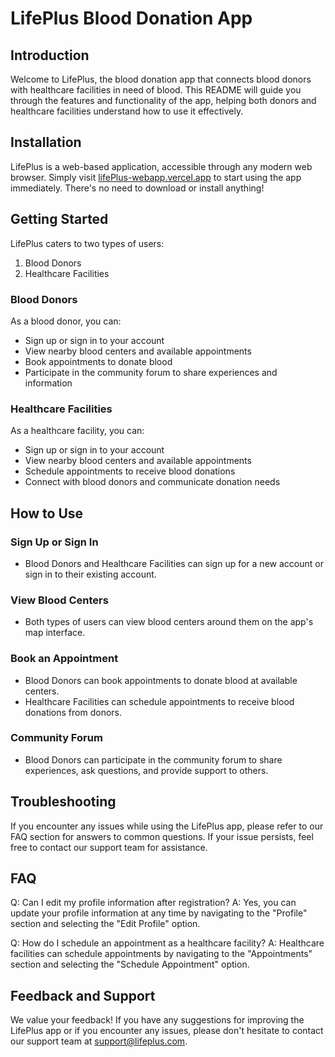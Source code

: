 # LifePlus Blood Donation App

## Introduction
Welcome to LifePlus, the blood donation app that connects blood donors with healthcare facilities in need of blood. This README will guide you through the features and functionality of the app, helping both donors and healthcare facilities understand how to use it effectively.

## Installation
LifePlus is a web-based application, accessible through any modern web browser. Simply visit [lifePlus-webapp.vercel.app](https://lifePlus-webapp.vercel.app) to start using the app immediately. There's no need to download or install anything!

## Getting Started
LifePlus caters to two types of users:
1. Blood Donors
2. Healthcare Facilities

### Blood Donors
As a blood donor, you can:
- Sign up or sign in to your account
- View nearby blood centers and available appointments
- Book appointments to donate blood
- Participate in the community forum to share experiences and information

### Healthcare Facilities
As a healthcare facility, you can:
- Sign up or sign in to your account
- View nearby blood centers and available appointments
- Schedule appointments to receive blood donations
- Connect with blood donors and communicate donation needs

## How to Use
### Sign Up or Sign In
- Blood Donors and Healthcare Facilities can sign up for a new account or sign in to their existing account.

### View Blood Centers
- Both types of users can view blood centers around them on the app's map interface.

### Book an Appointment
- Blood Donors can book appointments to donate blood at available centers.
- Healthcare Facilities can schedule appointments to receive blood donations from donors.

### Community Forum
- Blood Donors can participate in the community forum to share experiences, ask questions, and provide support to others.

## Troubleshooting
If you encounter any issues while using the LifePlus app, please refer to our FAQ section for answers to common questions. If your issue persists, feel free to contact our support team for assistance.

## FAQ
Q: Can I edit my profile information after registration?
A: Yes, you can update your profile information at any time by navigating to the "Profile" section and selecting the "Edit Profile" option.

Q: How do I schedule an appointment as a healthcare facility?
A: Healthcare facilities can schedule appointments by navigating to the "Appointments" section and selecting the "Schedule Appointment" option.

## Feedback and Support
We value your feedback! If you have any suggestions for improving the LifePlus app or if you encounter any issues, please don't hesitate to contact our support team at support@lifeplus.com.
